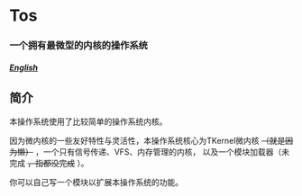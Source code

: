 # Tos
### 一个拥有最微型的内核的操作系统
##### [English](./English.md)

## 简介
本操作系统使用了比较简单的操作系统内核。

因为微内核的一些友好特性与灵活性，本操作系统核心为TKernel微内核 ~~（就是因为懒）~~ ，一个只有信号传递、VFS、内存管理的内核，
以及一个模块加载器（未完成 ~~，指都没完成~~ ）。

你可以自己写一个模块以扩展本操作系统的功能。


